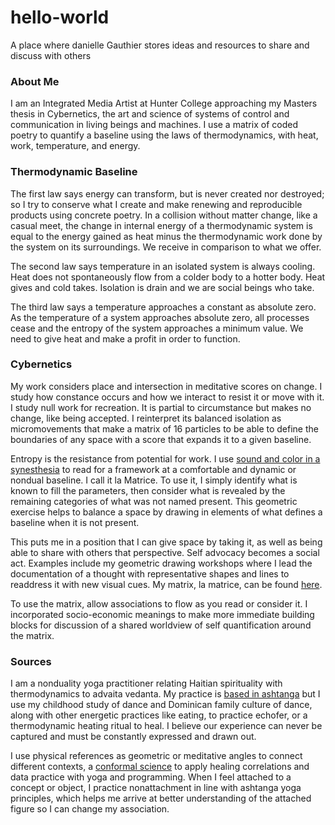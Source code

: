 # hello-world
A place where danielle Gauthier stores ideas and resources to share and discuss with others

### About Me
I am an Integrated Media Artist at Hunter College approaching my Masters thesis in Cybernetics, the art and science of systems of control and communication in living beings and machines. I use a matrix of coded poetry to quantify a baseline using the laws of thermodynamics, with heat, work, temperature, and energy. 

### Thermodynamic Baseline
The first law says energy can transform, but is never created nor destroyed; so I try to conserve what I create and make renewing and reproducible products using concrete poetry. In a collision without matter change, like a casual meet, the change in internal energy of a thermodynamic system is equal to the energy gained as heat minus the thermodynamic work done by the system on its surroundings. We receive in comparison to what we offer. 

The second law says temperature in an isolated system is always cooling. Heat does not spontaneously flow from a colder body to a hotter body. Heat gives and cold takes. Isolation is drain and we are social beings who take.

The third law says a temperature approaches a constant as absolute zero. As the temperature of a system approaches absolute zero, all processes cease and the entropy of the system approaches a minimum value. We need to give heat and make a profit in order to function.

### Cybernetics
My work considers place and intersection in meditative scores on change. I study how constance occurs and how we interact to resist it or move with it. I study null work  for recreation. It is partial to circumstance but makes no change, like being accepted. I reinterpret its balanced isolation as micromovements that make a matrix of 16 particles to be able to define the boundaries of any space with a score that expands it to a given baseline. 

Entropy is the resistance from potential for work. I use [sound and color in a synesthesia](https://en.wikipedia.org/wiki/Chromesthesia) to read for a framework at a comfortable and dynamic or nondual baseline. I call it la Matrice. To use it, I simply identify what is known to fill the parameters, then consider what is revealed by the remaining categories of what was not named present. This geometric exercise helps to balance a space by drawing in elements of what defines a baseline when it is not present.

This puts me in a position that I can give space by taking it, as well as being able to share with others that perspective. Self advocacy becomes a social act. Examples include my geometric drawing workshops where I lead the documentation of a thought with representative shapes and lines to readdress it with new visual cues. My matrix, la matrice, can be found [here](https://docs.google.com/presentation/d/1mX2m7MB7L4baMGf4qT60YFSeOO11gX3twezpTky50IY/edit?usp=sharing).

To use the matrix, allow associations to flow as you read or consider it. I incorporated socio-economic meanings to make more immediate building blocks for discussion of a shared worldview of self quantification around the matrix.

### Sources
I am a nonduality yoga practitioner relating Haitian spirituality with thermodynamics to advaita vedanta. My practice is [based in ashtanga](https://www.arlingtoncenter.org/Sanskrit-English.pdf) but I use my childhood study of dance and Dominican family culture of dance, along with other energetic practices like eating, to practice echofer, or a thermodynamic heating ritual to heal. I believe our experience can never be captured and must be constantly expressed and drawn out.

I use physical references as geometric or meditative angles to connect different contexts, a [conformal science](https://jila.colorado.edu/~ajsh/insidebh/penrose.html) to apply healing correlations and data practice with yoga and programming. When I feel attached to a concept or object, I practice nonattachment in line with ashtanga yoga principles, which helps me arrive at better understanding of the attached figure so I can change my association.




